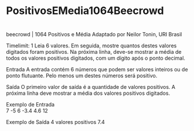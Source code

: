 # PositivosEMedia1064Beecrowd
#
#
beecrowd | 1064
Positivos e Média
Adaptado por Neilor Tonin, URI  Brasil

Timelimit: 1
Leia 6 valores. Em seguida, mostre quantos destes valores digitados foram positivos. Na próxima linha, deve-se mostrar a média de todos os valores positivos digitados, com um dígito após o ponto decimal.

Entrada
A entrada contém 6 números que podem ser valores inteiros ou de ponto flutuante. Pelo menos um destes números será positivo.

Saída
O primeiro valor de saída é a quantidade de valores positivos. A próxima linha deve mostrar a média dos valores positivos digitados.

Exemplo de Entrada	
7
-5
6
-3.4
4.6
12


Exemplo de Saída
4 valores positivos
7.4
